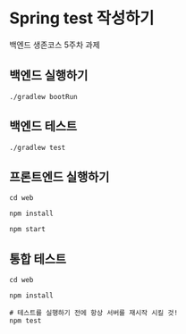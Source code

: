 # Spring test 작성하기

백엔드 생존코스 5주차 과제

## 백엔드 실행하기

```shell
./gradlew bootRun
```

## 백엔드 테스트

```shell
./gradlew test
```

## 프론트엔드 실행하기

```shell
cd web

npm install

npm start
```

## 통합 테스트

```shell
cd web

npm install

# 테스트를 실행하기 전에 항상 서버를 재시작 시킬 것!
npm test
```

